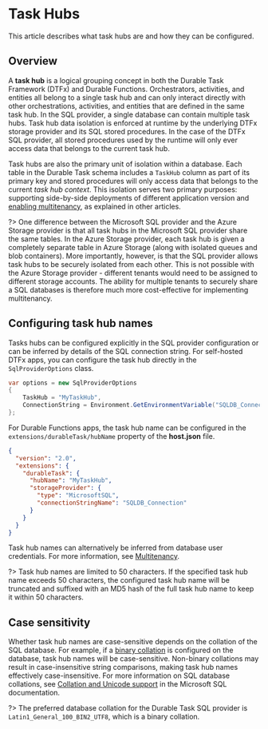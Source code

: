 # Task Hubs

This article describes what task hubs are and how they can be configured.

## Overview

A **task hub** is a logical grouping concept in both the Durable Task Framework (DTFx) and Durable Functions. Orchestrators, activities, and entities all belong to a single task hub and can only interact directly with other orchestrations, activities, and entities that are defined in the same task hub. In the SQL provider, a single database can contain multiple task hubs. Task hub data isolation is enforced at runtime by the underlying DTFx storage provider and its SQL stored procedures. In the case of the DTFx SQL provider, all stored procedures used by the runtime will only ever access data that belongs to the current task hub.

Task hubs are also the primary unit of isolation within a database. Each table in the Durable Task schema includes a `TaskHub` column as part of its primary key and stored procedures will only access data that belongs to the current _task hub context_. This isolation serves two primary purposes: supporting side-by-side deployments of different application version and [enabling multitenancy](multitenancy.md), as explained in other articles.

?> One difference between the Microsoft SQL provider and the Azure Storage provider is that all task hubs in the Microsoft SQL provider share the same tables. In the Azure Storage provider, each task hub is given a completely separate table in Azure Storage (along with isolated queues and blob containers). More importantly, however, is that the SQL provider allows task hubs to be securely isolated from each other. This is not possible with the Azure Storage provider - different tenants would need to be assigned to different storage accounts. The ability for multiple tenants to securely share a SQL databases is therefore much more cost-effective for implementing multitenancy.

## Configuring task hub names

Tasks hubs can be configured explicitly in the SQL provider configuration or can be inferred by details of the SQL connection string. For self-hosted DTFx apps, you can configure the task hub directly in the `SqlProviderOptions` class.

```csharp
var options = new SqlProviderOptions
{
    TaskHub = "MyTaskHub",
    ConnectionString = Environment.GetEnvironmentVariable("SQLDB_Connection"),
};
```

For Durable Functions apps, the task hub name can be configured in the `extensions/durableTask/hubName` property of the **host.json** file.

```json
{
  "version": "2.0",
  "extensions": {
    "durableTask": {
      "hubName": "MyTaskHub",
      "storageProvider": {
        "type": "MicrosoftSQL",
        "connectionStringName": "SQLDB_Connection"
      }
    }
  }
}
```

Task hub names can alternatively be inferred from database user credentials. For more information, see [Multitenancy](multitenancy.md).

?> Task hub names are limited to 50 characters. If the specified task hub name exceeds 50 characters, the configured task hub name will be truncated and suffixed with an MD5 hash of the full task hub name to keep it within 50 characters.

## Case sensitivity

Whether task hub names are case-sensitive depends on the collation of the SQL database. For example, if a [binary collation](https://docs.microsoft.com/sql/relational-databases/collations/collation-and-unicode-support#Binary-collations) is configured on the database, task hub names will be case-sensitive. Non-binary collations may result in case-insensitive string comparisons, making task hub names effectively case-insensitive. For more information on SQL database collations, see [Collation and Unicode support](https://docs.microsoft.com/sql/relational-databases/collations/collation-and-unicode-support) in the Microsoft SQL documentation.

?> The preferred database collation for the Durable Task SQL provider is `Latin1_General_100_BIN2_UTF8`, which is a binary collation.
